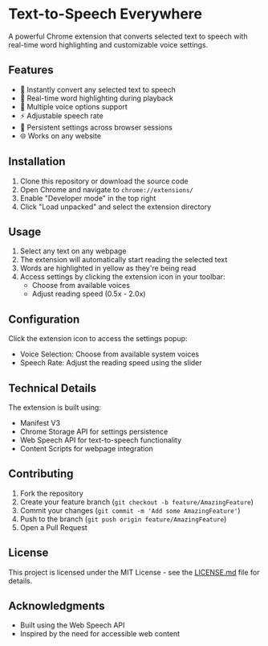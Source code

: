 # Text-to-Speech Everywhere

A powerful Chrome extension that converts selected text to speech with real-time word highlighting and customizable voice settings.

## Features

- 🎯 Instantly convert any selected text to speech
- 🎨 Real-time word highlighting during playback
- 🎤 Multiple voice options support
- ⚡ Adjustable speech rate
- 💾 Persistent settings across browser sessions
- 🌐 Works on any website

## Installation

1. Clone this repository or download the source code
2. Open Chrome and navigate to `chrome://extensions/`
3. Enable "Developer mode" in the top right
4. Click "Load unpacked" and select the extension directory

## Usage

1. Select any text on any webpage
2. The extension will automatically start reading the selected text
3. Words are highlighted in yellow as they're being read
4. Access settings by clicking the extension icon in your toolbar:
   - Choose from available voices
   - Adjust reading speed (0.5x - 2.0x)

## Configuration

Click the extension icon to access the settings popup:

- Voice Selection: Choose from available system voices
- Speech Rate: Adjust the reading speed using the slider

## Technical Details

The extension is built using:

- Manifest V3
- Chrome Storage API for settings persistence
- Web Speech API for text-to-speech functionality
- Content Scripts for webpage integration

## Contributing

1. Fork the repository
2. Create your feature branch (`git checkout -b feature/AmazingFeature`)
3. Commit your changes (`git commit -m 'Add some AmazingFeature'`)
4. Push to the branch (`git push origin feature/AmazingFeature`)
5. Open a Pull Request

## License

This project is licensed under the MIT License - see the [LICENSE.md](LICENSE.md) file for details.

## Acknowledgments

- Built using the Web Speech API
- Inspired by the need for accessible web content
